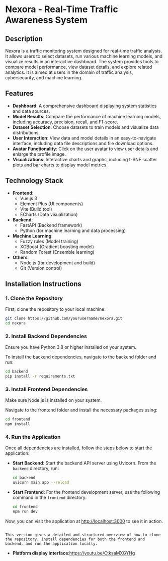 # **Nexora - Real-Time Traffic Awareness System**

## **Description**
Nexora is a traffic monitoring system designed for real-time traffic analysis. It allows users to select datasets, run various machine learning models, and visualize results in an interactive dashboard. The system provides tools to compare model performance, view dataset details, and explore related analytics. It is aimed at users in the domain of traffic analysis, cybersecurity, and machine learning.

## **Features**
- **Dashboard**: A comprehensive dashboard displaying system statistics and data sources.
- **Model Results**: Compare the performance of machine learning models, including accuracy, precision, recall, and F1-score.
- **Dataset Selection**: Choose datasets to train models and visualize data distributions.
- **User Interaction**: View data and model details in an easy-to-navigate interface, including data file descriptions and file download options.
- **Avatar Functionality**: Click on the user avatar to view user details and enlarge the profile image.
- **Visualizations**: Interactive charts and graphs, including t-SNE scatter plots and bar charts to display model metrics.

## **Technology Stack**
- **Frontend**: 
  - Vue.js 3
  - Element Plus (UI components)
  - Vite (Build tool)
  - ECharts (Data visualization)
- **Backend**: 
  - FastAPI (Backend framework)
  - Python (for machine learning and data processing)
- **Machine Learning**:
  - Fuzzy rules (Model training)
  - XGBoost (Gradient boosting model)
  - Random Forest (Ensemble learning)
- **Others**: 
  - Node.js (for development and build)
  - Git (Version control)

## **Installation Instructions**

### 1. **Clone the Repository**
First, clone the repository to your local machine:

```bash
git clone https://github.com/yourusername/nexora.git
cd nexora
````

### 2. **Install Backend Dependencies**

Ensure you have Python 3.8 or higher installed on your system.

To install the backend dependencies, navigate to the backend folder and run:

```bash
cd backend
pip install -r requirements.txt
```

### 3. **Install Frontend Dependencies**

Make sure Node.js is installed on your system.

Navigate to the frontend folder and install the necessary packages using:

```bash
cd frontend
npm install
```

### 4. **Run the Application**

Once all dependencies are installed, follow the steps below to start the application:

* **Start Backend**:
  Start the backend API server using Uvicorn. From the `backend` directory, run:

  ```bash
  cd backend
  uvicorn main:app --reload
  ```

* **Start Frontend**:
  For the frontend development server, use the following command in the `frontend` directory:

  ```bash
  cd frontend
  npm run dev
  ```

Now, you can visit the application at [http://localhost:3000](http://localhost:3000) to see it in action.

```

This version gives a detailed and structured overview of how to clone the repository, install dependencies for both the frontend and backend, and run the application locally.
```
* **Platform display interface**:https://youtu.be/CtksaMXGYHg
